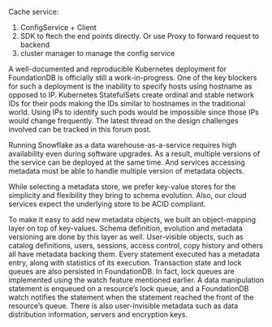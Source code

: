 Cache service:
1. ConfigService + Client
2. SDK to ftech the end points directly. Or use Proxy to forward request to backend
3. cluster manager to manage the config service

A well-documented and reproducible Kubernetes deployment for FoundationDB is officially still a work-in-progress. One of the key blockers for such a deployment is the inability to specify hosts using hostname as opposed to IP. Kubernetes StatefulSets create ordinal and stable network IDs for their pods making the IDs similar to hostnames in the traditional world. Using IPs to identify such pods would be impossible since those IPs would change frequently. The latest thread on the design challenges involved can be tracked in this forum post.

Running Snowflake as a data warehouse-as-a-service requires high availability even during software upgrades. As a result, multiple versions of the service can be deployed at the same time. And services accessing metadata must be able to handle multiple version of metadata objects.

While selecting a metadata store, we prefer key-value stores for the simplicity and flexibility they bring to schema evolution. Also, our cloud services expect the underlying store to be ACID compliant.

To make it easy to add new metadata objects, we built an object-mapping layer on top of key-values. Schema definition, evolution and metadata versioning are done by this layer as well. User-visible objects, such as catalog definitions, users, sessions, access control, copy history and others all have metadata backing them. Every statement executed has a metadata entry, along with statistics of its execution. Transaction state and lock queues are also persisted in FoundationDB. In fact, lock queues are implemented using the watch feature mentioned earlier. A data manipulation statement is enqueued on a resource’s lock queue, and a FoundationDB watch notifies the statement when the statement reached the front of the resource’s queue. There is also user-invisible metadata such as data distribution information, servers and encryption keys.
